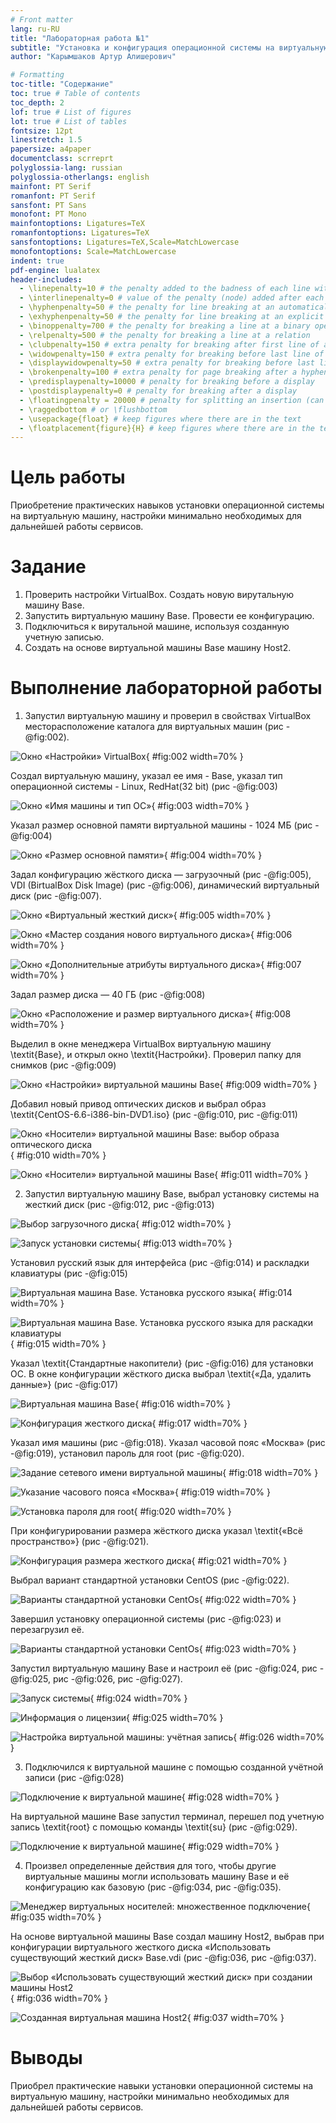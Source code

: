 ```yaml
---
# Front matter
lang: ru-RU
title: "Лабораторная работа №1"
subtitle: "Установка и конфигурация операционной системы на виртуальную машину"
author: "Карымшаков Артур Алишерович"

# Formatting
toc-title: "Содержание"
toc: true # Table of contents
toc_depth: 2
lof: true # List of figures
lot: true # List of tables
fontsize: 12pt
linestretch: 1.5
papersize: a4paper
documentclass: scrreprt
polyglossia-lang: russian
polyglossia-otherlangs: english
mainfont: PT Serif
romanfont: PT Serif
sansfont: PT Sans
monofont: PT Mono
mainfontoptions: Ligatures=TeX
romanfontoptions: Ligatures=TeX
sansfontoptions: Ligatures=TeX,Scale=MatchLowercase
monofontoptions: Scale=MatchLowercase
indent: true
pdf-engine: lualatex
header-includes:
  - \linepenalty=10 # the penalty added to the badness of each line within a paragraph (no associated penalty node) Increasing the value makes tex try to have fewer lines in the paragraph.
  - \interlinepenalty=0 # value of the penalty (node) added after each line of a paragraph.
  - \hyphenpenalty=50 # the penalty for line breaking at an automatically inserted hyphen
  - \exhyphenpenalty=50 # the penalty for line breaking at an explicit hyphen
  - \binoppenalty=700 # the penalty for breaking a line at a binary operator
  - \relpenalty=500 # the penalty for breaking a line at a relation
  - \clubpenalty=150 # extra penalty for breaking after first line of a paragraph
  - \widowpenalty=150 # extra penalty for breaking before last line of a paragraph
  - \displaywidowpenalty=50 # extra penalty for breaking before last line before a display math
  - \brokenpenalty=100 # extra penalty for page breaking after a hyphenated line
  - \predisplaypenalty=10000 # penalty for breaking before a display
  - \postdisplaypenalty=0 # penalty for breaking after a display
  - \floatingpenalty = 20000 # penalty for splitting an insertion (can only be split footnote in standard LaTeX)
  - \raggedbottom # or \flushbottom
  - \usepackage{float} # keep figures where there are in the text
  - \floatplacement{figure}{H} # keep figures where there are in the text
---
```


# Цель работы

Приобретение практических навыков установки операционной системы на виртуальную машину, настройки минимально необходимых для дальнейшей работы сервисов.

# Задание

1. Проверить настройки VirtualBox. Создать новую вирутальную машину Base.
2. Запустить виртуальную машину Base. Провести ее конфигурацию.
3. Подключиться к вирутальной машине, используя созданную учетную записью.
4. Создать на основе виртуальной машины Base машину Host2.

# Выполнение лабораторной работы

1. Запустил виртуальную машину и проверил в свойствах VirtualBox месторасположение каталога для виртуальных машин (рис -@fig:002).

![Окно «Настройки» VirtualBox](image/1.png){ #fig:002 width=70% }

Создал виртуальную машину, указал ее имя - Base, указал тип операционной системы - Linux, RedHat(32 bit) (рис -@fig:003)

![Окно «Имя машины и тип ОС»](image/2.png){ #fig:003 width=70% }

Указал размер основной памяти виртуальной машины - 1024 МБ (рис -@fig:004)

![Окно «Размер основной памяти»](image/3.png){ #fig:004 width=70% }

Задал конфигурацию жёсткого диска — загрузочный (рис -@fig:005), VDI (BirtualBox Disk Image) (рис -@fig:006), динамический виртуальный диск (рис -@fig:007).

![Окно «Виртуальный жесткий диск»](image/4.png){ #fig:005 width=70% }

![Окно «Мастер создания нового виртуального диска»](image/5.png){ #fig:006 width=70% }

![Окно «Дополнительные атрибуты виртуального диска»](image/6.png){ #fig:007 width=70% }

Задал размер диска — 40 ГБ (рис -@fig:008)

![Окно «Расположение и размер виртуального диска»](image/7.png){ #fig:008 width=70% }

Выделил в окне менеджера VirtualBox виртуальную машину \textit{Base}, и открыл окно \textit{Настройки}. Проверил папку для снимков (рис -@fig:009)

![Окно «Настройки» виртуальной машины Base](image/9.png){ #fig:009 width=70% }

Добавил новый привод оптических дисков и выбрал образ \textit{CentOS-6.6-i386-bin-DVD1.iso} (рис -@fig:010, рис -@fig:011)

![Окно «Носители» виртуальной машины Base: выбор образа оптического диска](image/10.png){ #fig:010 width=70% }

![Окно «Носители» виртуальной машины Base](image/11.png){ #fig:011 width=70% }

2. Запустил виртуальную машину Base, выбрал установку системы на жесткий диск (рис -@fig:012, рис -@fig:013)

![Выбор загрузочного диска](image/12.png){ #fig:012 width=70% }

![Запуск установки системы](image/13.png){ #fig:013 width=70% }

Установил русский язык для интерфейса (рис -@fig:014) и раскладки клавиатуры (рис -@fig:015)

![Виртуальная машина Base. Установка русского языка](image/14.png){ #fig:014 width=70% }

![Виртуальная машина Base. Установка русского языка для раскадки клавиатуры](image/15.png){ #fig:015 width=70% }

Указал \textit{Стандартные накопители} (рис -@fig:016) для установки ОС. В окне конфигурации жёсткого диска выбрал \textit{«Да, удалить данные»} (рис -@fig:017)

![Виртуальная машина Base](image/16.png){ #fig:016 width=70% }

![Конфигурация жесткого диска](image/17.png){ #fig:017 width=70% }

Указал имя машины (рис -@fig:018). Указал часовой пояс «Москва» (рис -@fig:019), установил пароль для root (рис -@fig:020).

![Задание сетевого имени виртуальной машины](image/18.png){ #fig:018 width=70% }

![Указание часового пояса «Москва»](image/19.png){ #fig:019 width=70% }

![Установка пароля для root](image/20.png){ #fig:020 width=70% }

При конфигурировании размера жёсткого диска указал \textit{«Всё пространство»} (рис -@fig:021).

![Конфигурация размера жесткого диска](image/21.png){ #fig:021 width=70% }

Выбрал вариант стандартной установки CentOS (рис -@fig:022).

![Варианты стандартной установки CentOs](image/22.png){ #fig:022 width=70% }

Завершил установку операционной системы (рис -@fig:023) и перезагрузил её.

![Варианты стандартной установки CentOs](image/23.png){ #fig:023 width=70% }

Запустил виртуальную машину Base и настроил её (рис -@fig:024, рис -@fig:025, рис -@fig:026, рис -@fig:027).

![Запуск системы](image/24.png){ #fig:024 width=70% }

![Информация о лицензии](image/25.png){ #fig:025 width=70% }

![Настройка виртуальной машины: учётная запись](image/26.png){ #fig:026 width=70% }

3. Подключился к виртуальной машине с помощью созданной учётной записи (рис -@fig:028)

![Подключение к виртуальной машине](image/28.png){ #fig:028 width=70% }

На виртуальной машине Base запустил терминал, перешел под учетную запись \textit{root} с помощью команды \textit{su} (рис -@fig:029).

![Подключение к виртуальной машине](image/29.png){ #fig:029 width=70% }

4. Произвел определенные действия для того, чтобы другие виртуальные машины могли использовать машину Base и её конфигурацию как базовую (рис -@fig:034, рис -@fig:035).

![Менеджер виртуальных носителей: множественное подключение](image/32.png){ #fig:035 width=70% }

На основе виртуальной машины Base создал машину Host2, выбрав при конфигурации виртуального жесткого диска «Использовать существующий жесткий диск»
Base.vdi (рис -@fig:036, рис -@fig:037).

![Выбор «Использовать существующий жесткий диск» при создании машины Host2](image/35.png){ #fig:036 width=70% }

![Созданная виртуальная машина Host2](image/36.png){ #fig:037 width=70% }

# Выводы

Приобрел практические навыки установки операционной системы на виртуальную машину, настройки минимально необходимых для дальнейшей работы сервисов.
